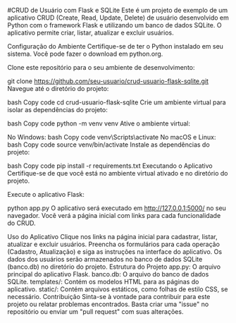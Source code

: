 
#CRUD de Usuário com Flask e SQLite
Este é um projeto de exemplo de um aplicativo CRUD (Create, Read, Update, Delete) de usuário desenvolvido em Python com o framework Flask e utilizando um banco de dados SQLite. O aplicativo permite criar, listar, atualizar e excluir usuários.

Configuração do Ambiente
Certifique-se de ter o Python instalado em seu sistema. Você pode fazer o download em python.org.

Clone este repositório para o seu ambiente de desenvolvimento:


git clone https://github.com/seu-usuario/crud-usuario-flask-sqlite.git
Navegue até o diretório do projeto:

bash
Copy code
cd crud-usuario-flask-sqlite
Crie um ambiente virtual para isolar as dependências do projeto:

bash
Copy code
python -m venv venv
Ative o ambiente virtual:

No Windows:
bash
Copy code
venv\Scripts\activate
No macOS e Linux:
bash
Copy code
source venv/bin/activate
Instale as dependências do projeto:

bash
Copy code
pip install -r requirements.txt
Executando o Aplicativo
Certifique-se de que você está no ambiente virtual ativado e no diretório do projeto.

Execute o aplicativo Flask:


python app.py
O aplicativo será executado em http://127.0.0.1:5000/ no seu navegador. Você verá a página inicial com links para cada funcionalidade do CRUD.

Uso do Aplicativo
Clique nos links na página inicial para cadastrar, listar, atualizar e excluir usuários.
Preencha os formulários para cada operação (Cadastro, Atualização) e siga as instruções na interface do aplicativo.
Os dados dos usuários serão armazenados no banco de dados SQLite (banco.db) no diretório do projeto.
Estrutura do Projeto
app.py: O arquivo principal do aplicativo Flask.
banco.db: O arquivo do banco de dados SQLite.
templates/: Contém os modelos HTML para as páginas do aplicativo.
static/: Contém arquivos estáticos, como folhas de estilo CSS, se necessário.
Contribuição
Sinta-se à vontade para contribuir para este projeto ou relatar problemas encontrados. Basta criar uma "issue" no repositório ou enviar um "pull request" com suas alterações.
